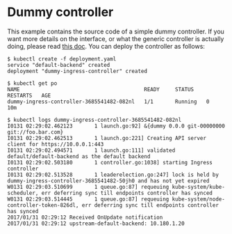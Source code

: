 # Dummy controller

This example contains the source code of a simple dummy controller. If you want
more details on the interface, or what the generic controller is actually doing,
please read [this doc](/docs/dev/devel.md). You can deploy the controller as
follows:

```console
$ kubectl create -f deployment.yaml
service "default-backend" created
deployment "dummy-ingress-controller" created

$ kubectl get po
NAME                                        READY     STATUS    RESTARTS   AGE
dummy-ingress-controller-3685541482-082nl   1/1       Running   0          10m

$ kubectl logs dummy-ingress-controller-3685541482-082nl
I0131 02:29:02.462123       1 launch.go:92] &{dummy 0.0.0 git-00000000 git://foo.bar.com}
I0131 02:29:02.462513       1 launch.go:221] Creating API server client for https://10.0.0.1:443
I0131 02:29:02.494571       1 launch.go:111] validated default/default-backend as the default backend
I0131 02:29:02.503180       1 controller.go:1038] starting Ingress controller
I0131 02:29:02.513528       1 leaderelection.go:247] lock is held by dummy-ingress-controller-3685541482-50jh0 and has not yet expired
W0131 02:29:03.510699       1 queue.go:87] requeuing kube-system/kube-scheduler, err deferring sync till endpoints controller has synced
W0131 02:29:03.514445       1 queue.go:87] requeuing kube-system/node-controller-token-826dl, err deferring sync till endpoints controller has synced
2017/01/31 02:29:12 Received OnUpdate notification
2017/01/31 02:29:12 upstream-default-backend: 10.180.1.20
```


